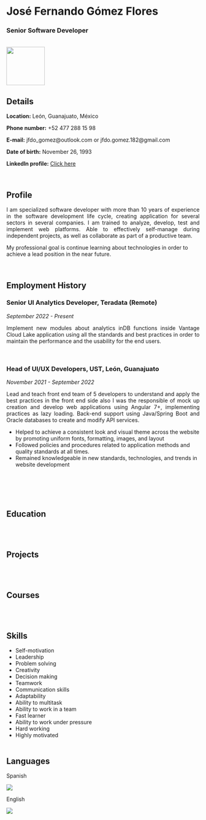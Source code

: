 # José Fernando Gómez Flores
### Senior Software Developer
<br>
<img src="https://drive.google.com/uc?export=view&id=1HTnd0gMDuBwMmfWD3BvD1-wE5CB1jBbI" width="100px"/>


## Details
<p><b>Location:</b> León, Guanajuato, México</p>
<p><b>Phone number:</b> +52 477 288 15 98</p>
<p><b>E-mail:</b> jfdo_gomez@outlook.com or jfdo.gomez.182@gmail.com</p>
<p><b>Date of birth:</b> November 26, 1993</p>
<p><b>LinkedIn profile:</b> <a href="https://www.linkedin.com/in/jos%C3%A9-fernando-g%C3%B3mez-flores-81a463194/">Click here</a></p>
<br>

## Profile
<p align="justify">
  I am specialized software developer with more than 10 years of experience in the software development life cycle, creating application for several sectors in several companies. I am trained to analyze, develop, test and implement web platforms. Able to effectively self-manage during independent projects, as well as collaborate as part of a productive team.

  My professional goal is continue learning about technologies in order to achieve a lead position in the near future. 
</p>
<br>

## Employment History

### Senior UI Analytics Developer, Teradata (Remote)
*September 2022 - Present*
<br>
<p align="justify">
Implement new modules about analytics inDB functions inside Vantage Cloud Lake application using all the standards and best practices in order to maintain the performance and the usability for the end users.
</p>
<br>

### Head of UI/UX Developers, UST, León, Guanajuato
*November 2021 - September 2022*
<br>
<p align="justify">
Lead and teach front end team of 5 developers to understand and apply the best 
practices in the front end side also I was the responsible of mock up creation 
and develop web applications using Angular 7+, implementing practices as lazy 
loading. Back-end support using Java/Spring Boot and Oracle databases to create 
and modify API services.
</p>

-  Helped to achieve a consistent look and visual theme across the website by 
promoting uniform fonts, formatting, images, and layout
-  Followed policies and procedures related to application methods and quality 
standards at all times.
- Remained knowledgeable in new standards, technologies, and trends in 
website development
<br>

<br><br>

## Education
<br><br>

## Projects
<br><br>

## Courses
<br><br>

## Skills
- Self-motivation
- Leadership
- Problem solving
- Creativity
- Decision making
- Teamwork
- Communication skills
- Adaptability
- Ability to multitask
- Ability to work in a team
- Fast learner
- Ability to work under pressure
- Hard working
- Highly motivated
<br><br>

## Languages

<p>Spanish</p>

![](https://geps.dev/progress/100)

<p>English</p>

![](https://geps.dev/progress/85)

